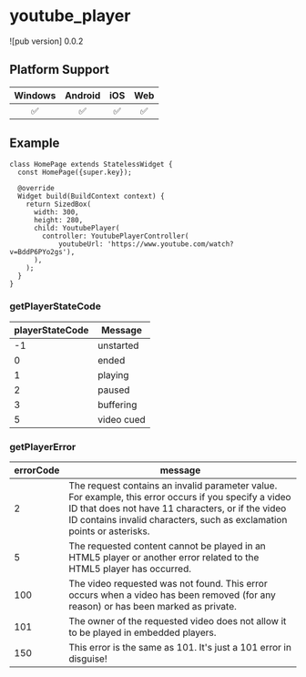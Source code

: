 # youtube_player

![pub version] 0.0.2


## Platform Support

| Windows | Android | iOS | Web |
| :-----: | :-----: | :-----: | :-----: |
|    ✅    |    ✅   |   ✅   |    ✅   |


## Example

```
class HomePage extends StatelessWidget {
  const HomePage({super.key});

  @override
  Widget build(BuildContext context) {
    return SizedBox(
      width: 300,
      height: 280,
      child: YoutubePlayer(
        controller: YoutubePlayerController(
            youtubeUrl: 'https://www.youtube.com/watch?v=BddP6PYo2gs'),
      ),
    );
  }
}

```

### getPlayerStateCode #

| playerStateCode | Message    |
|-----------------|------------|
|        -1       | unstarted  |
|        0        | ended      |
|        1        | playing    |
|        2        | paused     |
|        3        | buffering  |
|        5        | video cued |



### getPlayerError #
| errorCode | message                                                                                                                                                                                                                              |
|-----------|--------------------------------------------------------------------------------------------------------------------------------------------------------------------------------------------------------------------------------------|
|     2     | The request contains an invalid parameter value. For example, this error occurs if you specify a video ID that does not have 11 characters, or if the video ID contains invalid characters, such as exclamation points or asterisks. |
|     5     | The requested content cannot be played in an HTML5 player or another error related to the HTML5 player has occurred.                                                                                                                 |
|    100    | The video requested was not found. This error occurs when a video has been removed (for any reason) or has been marked as private.                                                                                                   |
|    101    | The owner of the requested video does not allow it to be played in embedded players.                                                                                                                                                 |
|    150    | This error is the same as 101. It's just a 101 error in disguise!                                                                                                                                                                    |



